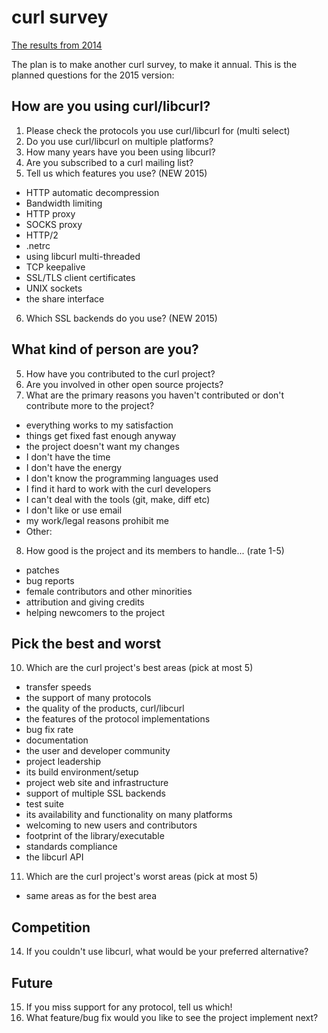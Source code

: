 curl survey
===========
[The results from 2014](http://curl.haxx.se/docs/survey/survey2014.html)

The plan is to make another curl survey, to make it annual. This is the planned questions for the 2015 version:

How are you using curl/libcurl?
-------------------------------

 1. Please check the protocols you use curl/libcurl for (multi select)
 2. Do you use curl/libcurl on multiple platforms?
 3. How many years have you been using libcurl?
 4. Are you subscribed to a curl mailing list?
 5. Tell us which features you use? (NEW 2015)
   - HTTP automatic decompression
   - Bandwidth limiting
   - HTTP proxy
   - SOCKS proxy
   - HTTP/2
   - .netrc
   - using libcurl multi-threaded
   - TCP keepalive
   - SSL/TLS client certificates
   - UNIX sockets
   - the share interface 
 6. Which SSL backends do you use? (NEW 2015)

What kind of person are you?
----------------------------

 5. How have you contributed to the curl project?
 6. Are you involved in other open source projects?
 7. What are the primary reasons you haven't contributed or don't contribute more to the project?
   - everything works to my satisfaction
   - things get fixed fast enough anyway
   - the project doesn't want my changes
   - I don't have the time
   - I don't have the energy
   - I don't know the programming languages used
   - I find it hard to work with the curl developers
   - I can't deal with the tools (git, make, diff etc)
   - I don't like or use email
   - my work/legal reasons prohibit me
   - Other: 
 8. How good is the project and its members to handle... (rate 1-5)
   - patches
   - bug reports
   - female contributors and other minorities
   - attribution and giving credits
   - helping newcomers to the project

Pick the best and worst
-----------------------

 10. Which are the curl project's best areas (pick at most 5)
   - transfer speeds
   - the support of many protocols
   - the quality of the products, curl/libcurl
   - the features of the protocol implementations
   - bug fix rate
   - documentation
   - the user and developer community
   - project leadership
   - its build environment/setup
   - project web site and infrastructure
   - support of multiple SSL backends
   - test suite
   - its availability and functionality on many platforms
   - welcoming to new users and contributors
   - footprint of the library/executable
   - standards compliance
   - the libcurl API 
 11. Which are the curl project's worst areas (pick at most 5)
   - same areas as for the best area

Competition
-----------

 14. If you couldn't use libcurl, what would be your preferred alternative?

Future
------

 15. If you miss support for any protocol, tell us which!
 16. What feature/bug fix would you like to see the project implement next?